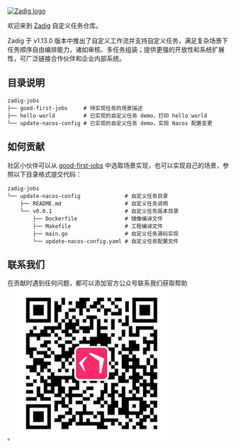 <p><a href="https://docs.koderover.com" target="_blank" rel="noopener noreferrer"><img height="50" src="https://docs.koderover.com/zadig/img/zadig.png" alt="Zadig logo"></a></p>


欢迎来到 [Zadig](https://github.com/koderover/zadig) 自定义任务仓库。

Zadig 于 v1.13.0 版本中推出了自定义工作流并支持自定义任务，满足复杂场景下任务顺序自由编排能力，诸如审核、多任务组装；提供更强的开放性和系统扩展性，可广泛链接合作伙伴和企业内部系统。

## 目录说明

```
zadig-jobs
├── good-first-jobs     # 待实现任务的场景描述
├── hello-world         # 已实现的自定义任务 demo，打印 hello world
└── update-nacos-config # 已实现的自定义任务 demo，实现 Nacos 配置变更
```

## 如何贡献

社区小伙伴可以从 [good-first-jobs](https://github.com/koderover/zadig-jobs/tree/main/good-first-jobs) 中选取场景实现，也可以实现自己的场景，参照以下目录格式提交代码：

```
zadig-jobs
└── update-nacos-config              # 自定义任务目录
    ├── README.md                    # 自定义任务说明
    └── v0.0.1                       # 自定义任务版本目录
        ├── Dockerfile               # 镜像编译文件
        ├── Makefile                 # 工程编译文件
        ├── main.go                  # 自定义任务源码实现
        └── update-nacos-config.yaml # 自定义任务配置文件
```

## 联系我们

在贡献时遇到任何问题，都可以添加官方公众号联系我们获取帮助</br>。
![KodeRover 官方公众号](./wechat-platform.jpg)
